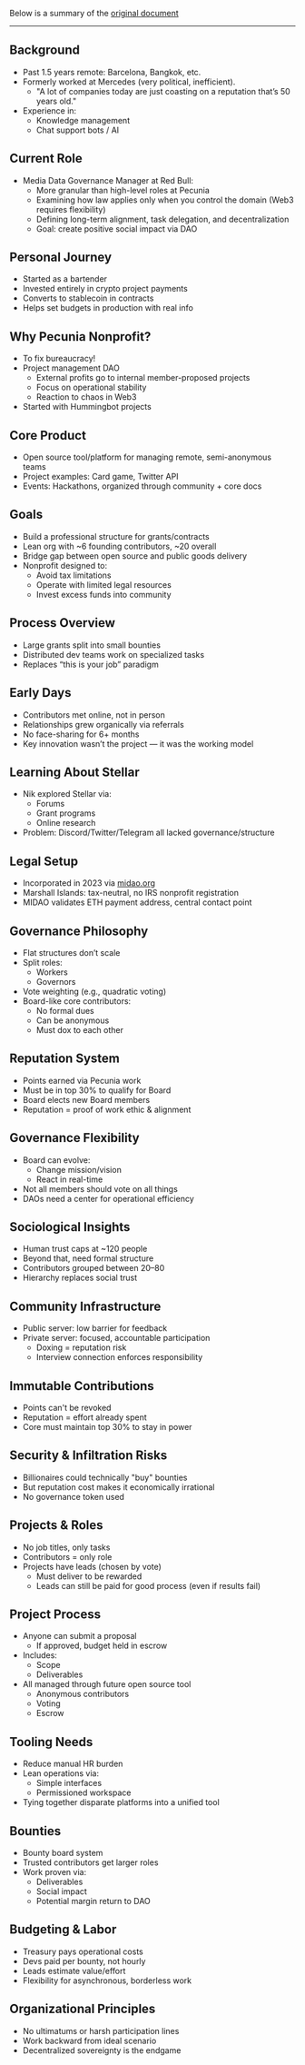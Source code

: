 Below is a summary of the [original document](https://github.com/user-attachments/files/19402353/Meeting_Notes.pdfs)

---

## Background

- Past 1.5 years remote: Barcelona, Bangkok, etc.
- Formerly worked at Mercedes (very political, inefficient).
  - "A lot of companies today are just coasting on a reputation that’s 50 years old."
- Experience in:
  - Knowledge management
  - Chat support bots / AI

## Current Role

- Media Data Governance Manager at Red Bull:
  - More granular than high-level roles at Pecunia
  - Examining how law applies only when you control the domain (Web3 requires flexibility)
  - Defining long-term alignment, task delegation, and decentralization
  - Goal: create positive social impact via DAO

## Personal Journey

- Started as a bartender
- Invested entirely in crypto project payments
- Converts to stablecoin in contracts
- Helps set budgets in production with real info

## Why Pecunia Nonprofit?

- To fix bureaucracy!
- Project management DAO
  - External profits go to internal member-proposed projects
  - Focus on operational stability
  - Reaction to chaos in Web3
- Started with Hummingbot projects

## Core Product

- Open source tool/platform for managing remote, semi-anonymous teams
- Project examples: Card game, Twitter API
- Events: Hackathons, organized through community + core docs

## Goals

- Build a professional structure for grants/contracts
- Lean org with ~6 founding contributors, ~20 overall
- Bridge gap between open source and public goods delivery
- Nonprofit designed to:
  - Avoid tax limitations
  - Operate with limited legal resources
  - Invest excess funds into community

## Process Overview

- Large grants split into small bounties
- Distributed dev teams work on specialized tasks
- Replaces “this is your job” paradigm

## Early Days

- Contributors met online, not in person
- Relationships grew organically via referrals
- No face-sharing for 6+ months
- Key innovation wasn’t the project — it was the working model

## Learning About Stellar

- Nik explored Stellar via:
  - Forums
  - Grant programs
  - Online research
- Problem: Discord/Twitter/Telegram all lacked governance/structure

## Legal Setup

- Incorporated in 2023 via [midao.org](https://www.midao.org)
- Marshall Islands: tax-neutral, no IRS nonprofit registration
- MIDAO validates ETH payment address, central contact point

## Governance Philosophy

- Flat structures don’t scale
- Split roles:
  - Workers
  - Governors
- Vote weighting (e.g., quadratic voting)
- Board-like core contributors:
  - No formal dues
  - Can be anonymous
  - Must dox to each other

## Reputation System

- Points earned via Pecunia work
- Must be in top 30% to qualify for Board
- Board elects new Board members
- Reputation = proof of work ethic & alignment

## Governance Flexibility

- Board can evolve:
  - Change mission/vision
  - React in real-time
- Not all members should vote on all things
- DAOs need a center for operational efficiency

## Sociological Insights

- Human trust caps at ~120 people
- Beyond that, need formal structure
- Contributors grouped between 20–80
- Hierarchy replaces social trust

## Community Infrastructure

- Public server: low barrier for feedback
- Private server: focused, accountable participation
  - Doxing = reputation risk
  - Interview connection enforces responsibility

## Immutable Contributions

- Points can't be revoked
- Reputation = effort already spent
- Core must maintain top 30% to stay in power

## Security & Infiltration Risks

- Billionaires could technically "buy" bounties
- But reputation cost makes it economically irrational
- No governance token used

## Projects & Roles

- No job titles, only tasks
- Contributors = only role
- Projects have leads (chosen by vote)
  - Must deliver to be rewarded
  - Leads can still be paid for good process (even if results fail)

## Project Process

- Anyone can submit a proposal
  - If approved, budget held in escrow
- Includes:
  - Scope
  - Deliverables
- All managed through future open source tool
  - Anonymous contributors
  - Voting
  - Escrow

## Tooling Needs

- Reduce manual HR burden
- Lean operations via:
  - Simple interfaces
  - Permissioned workspace
- Tying together disparate platforms into a unified tool

## Bounties

- Bounty board system
- Trusted contributors get larger roles
- Work proven via:
  - Deliverables
  - Social impact
  - Potential margin return to DAO

## Budgeting & Labor

- Treasury pays operational costs
- Devs paid per bounty, not hourly
- Leads estimate value/effort
- Flexibility for asynchronous, borderless work

## Organizational Principles

- No ultimatums or harsh participation lines
- Work backward from ideal scenario
- Decentralized sovereignty is the endgame
